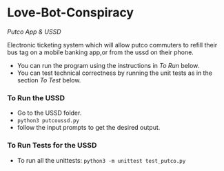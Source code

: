 # Love-Bot-Conspiracy
*Putco App &amp; USSD*

Electronic ticketing system which will allow putco commuters to refill their bus tag on a mobile banking app,or from the ussd on their phone.


* You can run the program using the instructions in *To Run* below.
* You can test technical correctness by running the unit tests as in the section *To Test* below.

### To Run the USSD
* Go to the USSD folder.
* `python3 putcoussd.py`
* follow the input prompts to get the desired output.

### To Run Tests for the USSD

* To run all the unittests: `python3 -m unittest test_putco.py`
